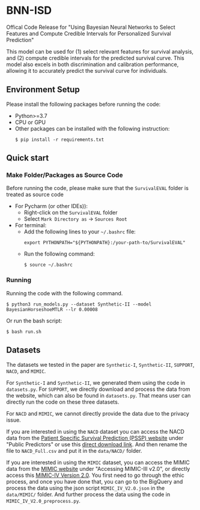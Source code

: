 # BNN-ISD
Offical Code Release for "Using Bayesian Neural Networks to Select Features and Compute Credible Intervals for Personalized Survival Prediction"

This model can be used for (1) select relevant features for survival analysis, and (2) compute credible intervals for the predicted survival curve.
This model also excels in both discrimination and calibration performance, allowing it to accurately predict the survival curve for individuals.

## Environment Setup
Please install the following packages before running the code:
- Python>=3.7
- CPU or GPU
- Other packages can be installed with the following instruction:
    ```    
    $ pip install -r requirements.txt
    ```
  
## Quick start

### Make Folder/Packages as Source Code
Before running the code, please make sure that the `SurvivalEVAL` folder is treated as source code
- For Pycharm (or other IDEs)):
    - Right-click on the `SurvivalEVAL` folder
    - Select `Mark Directory as` -> `Sources Root`
- For terminal:
    - Add the following lines to your `~/.bashrc` file:
        ```
        export PYTHONPATH="${PYTHONPATH}:/your-path-to/SurvivalEVAL"
        ```
    - Run the following command:
        ```
        $ source ~/.bashrc
        ```
### Running
Running the code with the following command.
```
$ python3 run_models.py --dataset Synthetic-II --model BayesianHorseshoeMTLR --lr 0.00008

```
Or run the bash script:
```
$ bash run.sh
```

## Datasets
The datasets we tested in the paper are `Synthetic-I`, `Synthetic-II`, `SUPPORT`, `NACD`, and `MIMIC`.

For `Synthetic-I` and `Synthetic-II`, we generated them using the code in `datasets.py`.
For `SUPPORT`, we directly download and process the data from the website, which can also be found in `datasets.py`.
That means user can directly run the code on these three datasets.

For `NACD` and `MIMIC`, we cannot directly provide the data due to the privacy issue.

If you are interested in using the `NACD` dataset you can access the NACD data 
from the [Patient Specific Survival Prediction (PSSP) website](http://pssp.srv.ualberta.ca/) under "Public Predictors" or use this [direct download link](http://pssp.srv.ualberta.ca/system/predictors/datasets/000/000/032/original/All_Data_updated_may2011_CLEANED.csv?1350302245). 
And then rename the file to `NACD_Full.csv` and put it in the `data/NACD/` folder.

If you are interested in using the `MIMIC` dataset, you can access the MIMIC data from the [MIMIC website](https://mimic.physionet.org/) under "Accessing MIMIC-III v2.0", or directly access this [MIMIC-IV Version 2.0](https://physionet.org/content/mimiciv/2.0/).
You first need to go through the ethic process, and once you have done that, you can go to the BigQuery and process the data using the json script `MIMIC_IV_V2.0.json` in the `data/MIMIC/` folder.
And further process the data using the code in `MIMIC_IV_V2.0_preprocess.py`.
